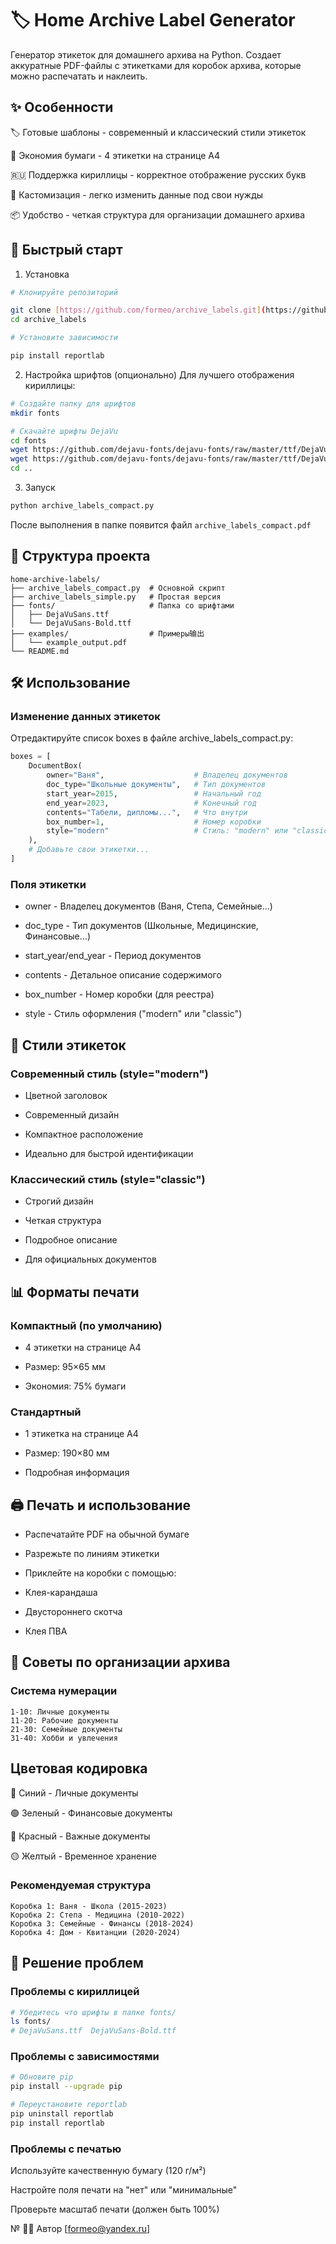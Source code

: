 # 🏷️ Home Archive Label Generator
Генератор этикеток для домашнего архива на Python. Создает аккуратные PDF-файлы с этикетками для коробок архива, которые можно распечатать и наклеить.

## ✨ Особенности
🏷️ Готовые шаблоны - современный и классический стили этикеток

📄 Экономия бумаги - 4 этикетки на странице А4

🇷🇺 Поддержка кириллицы - корректное отображение русских букв

🎨 Кастомизация - легко изменить данные под свои нужды

📦 Удобство - четкая структура для организации домашнего архива

## 🚀 Быстрый старт
1. Установка
```bash
# Клонируйте репозиторий

git clone [https://github.com/formeo/archive_labels.git](https://github.com/formeo/archive_labels.git)
cd archive_labels

# Установите зависимости

pip install reportlab
```
2. Настройка шрифтов (опционально)
Для лучшего отображения кириллицы:
```bash
# Создайте папку для шрифтов
mkdir fonts

# Скачайте шрифты DejaVu
cd fonts
wget https://github.com/dejavu-fonts/dejavu-fonts/raw/master/ttf/DejaVuSans.ttf
wget https://github.com/dejavu-fonts/dejavu-fonts/raw/master/ttf/DejaVuSans-Bold.ttf
cd ..
```
3. Запуск
```bash
python archive_labels_compact.py
```
После выполнения в папке появится файл  ``` archive_labels_compact.pdf ```

## 📁 Структура проекта
```text
home-archive-labels/
├── archive_labels_compact.py  # Основной скрипт
├── archive_labels_simple.py   # Простая версия
├── fonts/                     # Папка со шрифтами
│   ├── DejaVuSans.ttf
│   └── DejaVuSans-Bold.ttf
├── examples/                  # Примеры输出
│   └── example_output.pdf
└── README.md
```
## 🛠 Использование
### Изменение данных этикеток
Отредактируйте список boxes в файле archive_labels_compact.py:

```python
boxes = [
    DocumentBox(
        owner="Ваня",                    # Владелец документов
        doc_type="Школьные документы",   # Тип документов
        start_year=2015,                 # Начальный год
        end_year=2023,                   # Конечный год
        contents="Табели, дипломы...",   # Что внутри
        box_number=1,                    # Номер коробки
        style="modern"                   # Стиль: "modern" или "classic"
    ),
    # Добавьте свои этикетки...
]
```
### Поля этикетки
* owner - Владелец документов (Ваня, Степа, Семейные...)

* doc_type - Тип документов (Школьные, Медицинские, Финансовые...)

* start_year/end_year - Период документов

* contents - Детальное описание содержимого

* box_number - Номер коробки (для реестра)

* style - Стиль оформления ("modern" или "classic")

## 🎨 Стили этикеток
### Современный стиль (style="modern")
* Цветной заголовок

* Современный дизайн

* Компактное расположение

* Идеально для быстрой идентификации

### Классический стиль (style="classic")
* Строгий дизайн

* Четкая структура

* Подробное описание

* Для официальных документов

## 📊 Форматы печати
### Компактный (по умолчанию)
* 4 этикетки на странице А4

* Размер: 95×65 мм

* Экономия: 75% бумаги

### Стандартный
* 1 этикетка на странице А4

* Размер: 190×80 мм

* Подробная информация

## 🖨️ Печать и использование
* Распечатайте PDF на обычной бумаге

* Разрежьте по линиям этикетки

* Приклейте на коробки с помощью:

* Клея-карандаша

* Двустороннего скотча

* Клея ПВА

## 📝 Советы по организации архива
### Система нумерации
```text
1-10: Личные документы
11-20: Рабочие документы  
21-30: Семейные документы
31-40: Хобби и увлечения
```
## Цветовая кодировка
🔵 Синий - Личные документы

🟢 Зеленый - Финансовые документы

🔴 Красный - Важные документы

🟡 Желтый - Временное хранение

### Рекомендуемая структура
```text
Коробка 1: Ваня - Школа (2015-2023)
Коробка 2: Степа - Медицина (2010-2022)  
Коробка 3: Семейные - Финансы (2018-2024)
Коробка 4: Дом - Квитанции (2020-2024)
```
## 🐛 Решение проблем
### Проблемы с кириллицей
```bash
# Убедитесь что шрифты в папке fonts/
ls fonts/
# DejaVuSans.ttf  DejaVuSans-Bold.ttf
```
### Проблемы с зависимостями
```bash
# Обновите pip
pip install --upgrade pip

# Переустановите reportlab
pip uninstall reportlab
pip install reportlab
```
### Проблемы с печатью
Используйте качественную бумагу (120 г/м²)

Настройте поля печати на "нет" или "минимальные"

Проверьте масштаб печати (должен быть 100%)

№ 👨‍💻 Автор
[formeo@yandex.ru]



